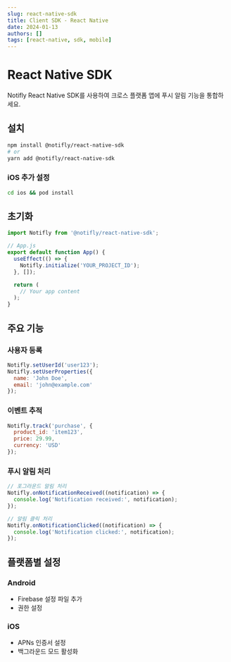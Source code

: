 ```yaml
---
slug: react-native-sdk
title: Client SDK - React Native
date: 2024-01-13
authors: []
tags: [react-native, sdk, mobile]
---
```


# React Native SDK

Notifly React Native SDK를 사용하여 크로스 플랫폼 앱에 푸시 알림 기능을 통합하세요.

<!-- truncate -->

## 설치

```bash
npm install @notifly/react-native-sdk
# or
yarn add @notifly/react-native-sdk
```

### iOS 추가 설정

```bash
cd ios && pod install
```

## 초기화

```javascript
import Notifly from '@notifly/react-native-sdk';

// App.js
export default function App() {
  useEffect(() => {
    Notifly.initialize('YOUR_PROJECT_ID');
  }, []);

  return (
    // Your app content
  );
}
```

## 주요 기능

### 사용자 등록
```javascript
Notifly.setUserId('user123');
Notifly.setUserProperties({
  name: 'John Doe',
  email: 'john@example.com'
});
```

### 이벤트 추적
```javascript
Notifly.track('purchase', {
  product_id: 'item123',
  price: 29.99,
  currency: 'USD'
});
```

### 푸시 알림 처리
```javascript
// 포그라운드 알림 처리
Notifly.onNotificationReceived((notification) => {
  console.log('Notification received:', notification);
});

// 알림 클릭 처리
Notifly.onNotificationClicked((notification) => {
  console.log('Notification clicked:', notification);
});
```

## 플랫폼별 설정

### Android
- Firebase 설정 파일 추가
- 권한 설정

### iOS
- APNs 인증서 설정
- 백그라운드 모드 활성화